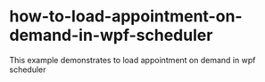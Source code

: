 # how-to-load-appointment-on-demand-in-wpf-scheduler
This example demonstrates to load appointment on demand in wpf scheduler
